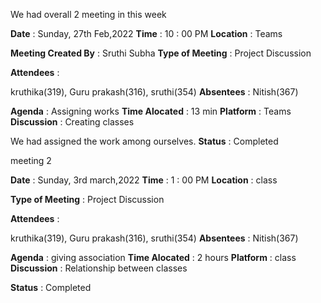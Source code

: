 We had overall 2 meeting in this week

**Date** : Sunday, 27th Feb,2022
**Time** : 10 : 00 PM
**Location** : Teams

**Meeting Created By** : Sruthi Subha
**Type of Meeting** : Project Discussion

**Attendees** :

kruthika(319), Guru prakash(316), sruthi(354)
**Absentees** : Nitish(367)

**Agenda** :  Assigning works
**Time Alocated** : 13 min
**Platform** : Teams
**Discussion** : Creating classes

We had assigned the work among ourselves.
**Status** : Completed

meeting 2 

**Date** : Sunday, 3rd march,2022
**Time** : 1 : 00 PM
**Location** : class


**Type of Meeting** : Project Discussion

**Attendees** :

kruthika(319), Guru prakash(316), sruthi(354)
**Absentees** : Nitish(367)

**Agenda** :  giving association 
**Time Alocated** : 2 hours
**Platform** : class
**Discussion** : Relationship between classes

**Status** : Completed
